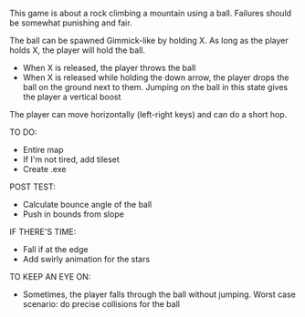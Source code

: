 This game is about a rock climbing a mountain using a ball. Failures should be somewhat punishing and fair.

The ball can be spawned Gimmick-like by holding X. As long as the player holds X, the player will hold the ball.
- When X is released, the player throws the ball
- When X is released while holding the down arrow, the player drops the ball on the ground next to them. Jumping on the ball in this state gives the player a vertical boost

The player can move horizontally (left-right keys) and can do a short hop.

TO DO:
- Entire map
- If I'm not tired, add tileset
- Create .exe

POST TEST:
- Calculate bounce angle of the ball
- Push in bounds from slope

IF THERE'S TIME:
- Fall if at the edge
- Add swirly animation for the stars


TO KEEP AN EYE ON:
- Sometimes, the player falls through the ball without jumping. Worst case scenario: do precise collisions for the ball